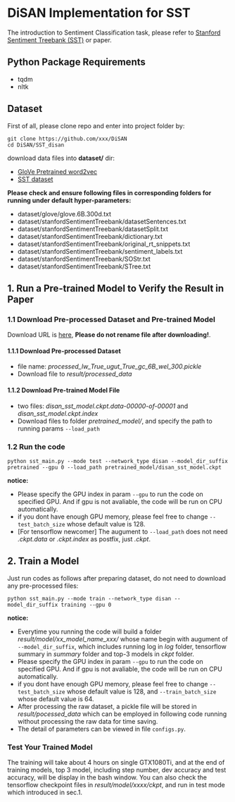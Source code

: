 # DiSAN Implementation for SST
The introduction to Sentiment Classification task, please refer to [Stanford Sentiment Treebank (SST)](https://nlp.stanford.edu/sentiment/index.html) or paper.

## Python Package Requirements
* tqdm
* nltk

## Dataset
First of all, please clone repo and enter into project folder by:

	git clone https://github.com/xxx/DiSAN
	cd DiSAN/SST_disan

download data files into **dataset/** dir:

* [GloVe Pretrained word2vec](http://nlp.stanford.edu/data/glove.6B.zip)
* [SST dataset](http://nlp.stanford.edu/~socherr/stanfordSentimentTreebank.zip)

__Please check and ensure following files in corresponding folders for running under default hyper-parameters:__

* dataset/glove/glove.6B.300d.txt
* dataset/stanfordSentimentTreebank/datasetSentences.txt
* dataset/stanfordSentimentTreebank/datasetSplit.txt
* dataset/stanfordSentimentTreebank/dictionary.txt
* dataset/stanfordSentimentTreebank/original\_rt\_snippets.txt
* dataset/stanfordSentimentTreebank/sentiment_labels.txt
* dataset/stanfordSentimentTreebank/SOStr.txt
* dataset/stanfordSentimentTreebank/STree.txt

## 1. Run a Pre-trained Model to Verify the Result in Paper

### 1.1 Download Pre-processed Dataset and Pre-trained Model
Download URL is [here](https://drive.google.com/open?id=0B3Sd3TjOhd-JcnY4dkJOMFo0Ujg), **Please do not rename file after downloading!**.

#### 1.1.1 Download Pre-processed Dataset
* file name: *processed\_lw\_True\_ugut\_True\_gc\_6B\_wel\_300.pickle*
* Download file to *result/processed_data*

#### 1.1.2 Download Pre-trained Model File 

* two files: *disan\_sst\_model.ckpt.data-00000-of-00001* and *disan\_sst\_model.ckpt.index*
* Download files to folder *pretrained_model/*, and specify the path to running params `--load_path`


### 1.2 Run the code
	python sst_main.py --mode test --network_type disan --model_dir_suffix pretrained --gpu 0 --load_path pretrained_model/disan_sst_model.ckpt
	
__notice:__

* Please specify the GPU index in param `--gpu` to run the code on specified GPU. And if gpu is not avaliable, the code will be run on CPU automatically.
* if you dont have enough GPU memory, please feel free to change `--test_batch_size` whose default value is 128.
* [For tensorflow newcomer] The augument to `--load_path` does not need *.ckpt.data* or *.ckpt.index* as postfix, just *.ckpt*.

## 2. Train a Model
Just run codes as follows after preparing dataset, do not need to download any pre-processed files:

	python sst_main.py --mode train --network_type disan --model_dir_suffix training --gpu 0

__notice:__

* Everytime you running the code will build a folder *result/model/xx\_model\_name\_xxx/* whose name begin with augument of `--model_dir_suffix`, which includes running log in *log* folder, tensorflow summary in *summary* folder and top-3 models in *ckpt* folder.
* Please specify the GPU index in param `--gpu` to run the code on specified GPU. And if gpu is not avaliable, the code will be run on CPU automatically.
* if you dont have enough GPU memory, please feel free to change `--test_batch_size` whose default value is 128, and `--train_batch_size` whose default value is 64.
* After processing the raw dataset, a pickle file will be stored in *result/pocessed_data* which can be employed in following code running without processing the raw data for time saving. 
* The detail of parameters can be viewed in file `configs.py`.

### Test Your Trained Model
The training will take about 4 hours on single GTX1080Ti, and at the end of training models, top 3 model, including step number, dev accuracy and test accuracy, will be display in the bash window. You can also check the tensorflow checkpoint files in *result/model/xxxx/ckpt*, and run in test mode which introduced in sec.1.







